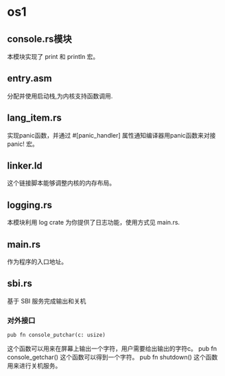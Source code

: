 # os1
## console.rs模块
本模块实现了 print 和 println 宏。
## entry.asm
分配并使用启动栈,为内核支持函数调用.
## lang_item.rs
实现panic函数，并通过 #[panic_handler] 属性通知编译器用panic函数来对接 panic! 宏。
## linker.ld
这个链接脚本能够调整内核的内存布局。
## logging.rs
本模块利用 log crate 为你提供了日志功能，使用方式见 main.rs.
## main.rs
作为程序的入口地址。
## sbi.rs
基于 SBI 服务完成输出和关机
### 对外接口
    pub fn console_putchar(c: usize)
这个函数可以用来在屏幕上输出一个字符，用户需要给出输出的字符c。
    pub fn console_getchar()
这个函数可以得到一个字符。
    pub fn shutdown()
这个函数用来进行关机服务。